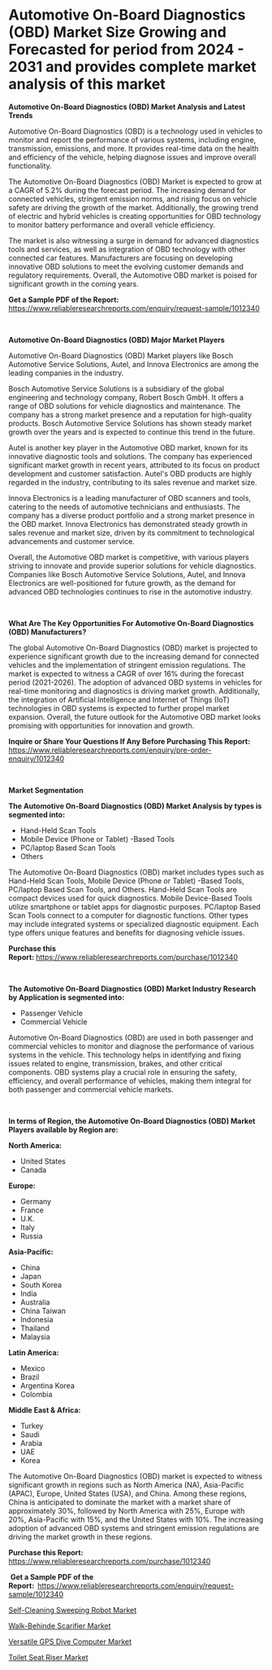 <p><h1>Automotive On-Board Diagnostics (OBD) Market Size Growing and Forecasted for period from 2024 - 2031 and provides complete market analysis of this market</h1></p><p><strong>Automotive On-Board Diagnostics (OBD) Market Analysis and Latest Trends</strong></p>
<p><p>Automotive On-Board Diagnostics (OBD) is a technology used in vehicles to monitor and report the performance of various systems, including engine, transmission, emissions, and more. It provides real-time data on the health and efficiency of the vehicle, helping diagnose issues and improve overall functionality.</p><p>The Automotive On-Board Diagnostics (OBD) Market is expected to grow at a CAGR of 5.2% during the forecast period. The increasing demand for connected vehicles, stringent emission norms, and rising focus on vehicle safety are driving the growth of the market. Additionally, the growing trend of electric and hybrid vehicles is creating opportunities for OBD technology to monitor battery performance and overall vehicle efficiency.</p><p>The market is also witnessing a surge in demand for advanced diagnostics tools and services, as well as integration of OBD technology with other connected car features. Manufacturers are focusing on developing innovative OBD solutions to meet the evolving customer demands and regulatory requirements. Overall, the Automotive OBD market is poised for significant growth in the coming years.</p></p>
<p><strong>Get a Sample PDF of the Report:&nbsp;</strong> <a href="https://www.reliableresearchreports.com/enquiry/request-sample/1012340">https://www.reliableresearchreports.com/enquiry/request-sample/1012340</a></p>
<p>&nbsp;</p>
<p><strong>Automotive On-Board Diagnostics (OBD) Major Market Players</strong></p>
<p><p>Automotive On-Board Diagnostics (OBD) Market players like Bosch Automotive Service Solutions, Autel, and Innova Electronics are among the leading companies in the industry. </p><p>Bosch Automotive Service Solutions is a subsidiary of the global engineering and technology company, Robert Bosch GmbH. It offers a range of OBD solutions for vehicle diagnostics and maintenance. The company has a strong market presence and a reputation for high-quality products. Bosch Automotive Service Solutions has shown steady market growth over the years and is expected to continue this trend in the future.</p><p>Autel is another key player in the Automotive OBD market, known for its innovative diagnostic tools and solutions. The company has experienced significant market growth in recent years, attributed to its focus on product development and customer satisfaction. Autel's OBD products are highly regarded in the industry, contributing to its sales revenue and market size.</p><p>Innova Electronics is a leading manufacturer of OBD scanners and tools, catering to the needs of automotive technicians and enthusiasts. The company has a diverse product portfolio and a strong market presence in the OBD market. Innova Electronics has demonstrated steady growth in sales revenue and market size, driven by its commitment to technological advancements and customer service.</p><p>Overall, the Automotive OBD market is competitive, with various players striving to innovate and provide superior solutions for vehicle diagnostics. Companies like Bosch Automotive Service Solutions, Autel, and Innova Electronics are well-positioned for future growth, as the demand for advanced OBD technologies continues to rise in the automotive industry.</p></p>
<p>&nbsp;</p>
<p><strong>What Are The Key Opportunities For Automotive On-Board Diagnostics (OBD) Manufacturers?</strong></p>
<p><p>The global Automotive On-Board Diagnostics (OBD) market is projected to experience significant growth due to the increasing demand for connected vehicles and the implementation of stringent emission regulations. The market is expected to witness a CAGR of over 16% during the forecast period (2021-2026). The adoption of advanced OBD systems in vehicles for real-time monitoring and diagnostics is driving market growth. Additionally, the integration of Artificial Intelligence and Internet of Things (IoT) technologies in OBD systems is expected to further propel market expansion. Overall, the future outlook for the Automotive OBD market looks promising with opportunities for innovation and growth.</p></p>
<p><strong>Inquire or Share Your Questions If Any Before Purchasing This Report:</strong> <a href="https://www.reliableresearchreports.com/enquiry/pre-order-enquiry/1012340">https://www.reliableresearchreports.com/enquiry/pre-order-enquiry/1012340</a></p>
<p>&nbsp;</p>
<p><strong>Market Segmentation</strong></p>
<p><strong>The Automotive On-Board Diagnostics (OBD) Market Analysis by types is segmented into:</strong></p>
<p><ul><li>Hand-Held Scan Tools</li><li>Mobile Device (Phone or Tablet) -Based Tools</li><li>PC/laptop Based Scan Tools</li><li>Others</li></ul></p>
<p><p>The Automotive On-Board Diagnostics (OBD) market includes types such as Hand-Held Scan Tools, Mobile Device (Phone or Tablet) -Based Tools, PC/laptop Based Scan Tools, and Others. Hand-Held Scan Tools are compact devices used for quick diagnostics. Mobile Device-Based Tools utilize smartphone or tablet apps for diagnostic purposes. PC/laptop Based Scan Tools connect to a computer for diagnostic functions. Other types may include integrated systems or specialized diagnostic equipment. Each type offers unique features and benefits for diagnosing vehicle issues.</p></p>
<p><strong>Purchase this Report:&nbsp;</strong><a href="https://www.reliableresearchreports.com/purchase/1012340">https://www.reliableresearchreports.com/purchase/1012340</a></p>
<p>&nbsp;</p>
<p><strong>The Automotive On-Board Diagnostics (OBD) Market Industry Research by Application is segmented into:</strong></p>
<p><ul><li>Passenger Vehicle</li><li>Commercial Vehicle</li></ul></p>
<p><p>Automotive On-Board Diagnostics (OBD) are used in both passenger and commercial vehicles to monitor and diagnose the performance of various systems in the vehicle. This technology helps in identifying and fixing issues related to engine, transmission, brakes, and other critical components. OBD systems play a crucial role in ensuring the safety, efficiency, and overall performance of vehicles, making them integral for both passenger and commercial vehicle markets.</p></p>
<p>&nbsp;</p>
<p><strong>In terms of Region, the Automotive On-Board Diagnostics (OBD) Market Players available by Region are:</strong></p>
<p>
    <p> <strong> North America: </strong>
        <ul>
            <li>United States</li>
            <li>Canada</li>
        </ul>
        </p> 
    <p> <strong> Europe: </strong>
        <ul>
            <li>Germany</li>
            <li>France</li>
            <li>U.K.</li>
            <li>Italy</li>
            <li>Russia</li>
        </ul>
        </p> 
    <p> <strong> Asia-Pacific: </strong>
        <ul>
            <li>China</li>
            <li>Japan</li>
            <li>South Korea</li>
            <li>India</li>
            <li>Australia</li>
            <li>China Taiwan</li>
            <li>Indonesia</li>
            <li>Thailand</li>
            <li>Malaysia</li>
        </ul>
        </p> 
    <p> <strong> Latin America: </strong>
        <ul>
            <li>Mexico</li>
            <li>Brazil</li>
            <li>Argentina Korea</li>
            <li>Colombia</li>
        </ul>
        </p> 
    <p> <strong> Middle East & Africa: </strong>
        <ul>
            <li>Turkey</li>
            <li>Saudi</li>
            <li>Arabia</li>
            <li>UAE</li>
            <li>Korea</li>
        </ul>
    </p>
    </p>
<p><p>The Automotive On-Board Diagnostics (OBD) market is expected to witness significant growth in regions such as North America (NA), Asia-Pacific (APAC), Europe, United States (USA), and China. Among these regions, China is anticipated to dominate the market with a market share of approximately 30%, followed by North America with 25%, Europe with 20%, Asia-Pacific with 15%, and the United States with 10%. The increasing adoption of advanced OBD systems and stringent emission regulations are driving the market growth in these regions.</p></p>
<p><strong>Purchase this Report: </strong><a href="https://www.reliableresearchreports.com/purchase/1012340">https://www.reliableresearchreports.com/purchase/1012340</a></p>
<p>&nbsp;<strong>Get a Sample PDF of the Report:&nbsp;&nbsp;</strong><a href="https://www.reliableresearchreports.com/enquiry/request-sample/1012340">https://www.reliableresearchreports.com/enquiry/request-sample/1012340</a></p>
<p><strong></strong></p>
<p><p><a href="https://view.publitas.com/reportprime-1/self-cleaning-sweeping-robot-market-size-global-industry-overview-market-segmentation-and-forecast-2023-to-2030/">Self-Cleaning Sweeping Robot Market</a></p><p><a href="https://view.publitas.com/reportprime-1/walk-behinde-scarifier-market-with-the-goal-of-estimating-the-market-size-and-future-growth-potential-of-various-market-segments-based-on-component-applications-end-user-and-region/">Walk-Behinde Scarifier Market</a></p><p><a href="https://view.publitas.com/reportprime-1/versatile-gps-dive-computer-market-dynamics-2023-2030-also-about-its-market-trends-projections-and-opportunities/">Versatile GPS Dive Computer Market</a></p><p><a href="https://extreme-scabiosa-c81.notion.site/Decoding-the-Toilet-Seat-Riser-Market-A-Deep-Dive-into-the-Latest-Market-Trends-Market-Segmentatio-f257597ac2d0489fad972e4b66f06ded">Toilet Seat Riser Market</a></p></p>